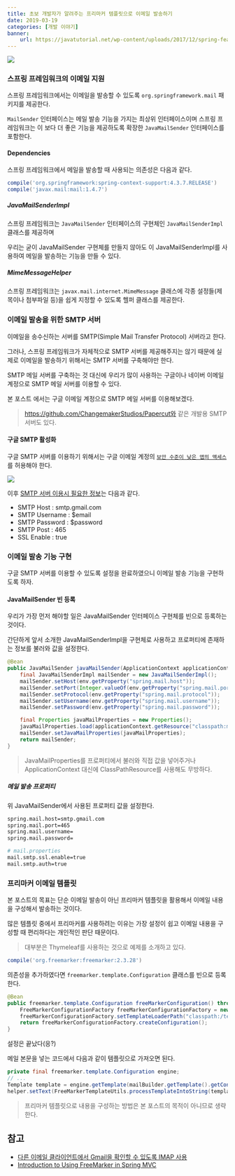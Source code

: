 ```yaml
---
title: 초보 개발자가 알려주는 프리마커 템플릿으로 이메일 발송하기
date: 2019-03-19
categories: [개발 이야기]
banner:
    url: https://javatutorial.net/wp-content/uploads/2017/12/spring-featured-image.png
---
```


![](https://javatutorial.net/wp-content/uploads/2017/12/spring-featured-image.png#center)

### 스프링 프레임워크의 이메일 지원
스프링 프레임워크에서는 이메일을 발송할 수 있도록 `org.springframework.mail` 패키지를 제공한다. 

`MailSender` 인터페이스는 메일 발송 기능을 가지는 최상위 인터페이스이며 스프링 프레임워크는 이 보다 더 좋은 기능을 제공하도록 확장한 `JavaMailSender` 인터페이스를 포함한다.

#### Dependencies
스프링 프레임워크에서 메일을 발송할 때 사용되는 의존성은 다음과 같다.
```groovy
compile('org.springframework:spring-context-support:4.3.7.RELEASE')
compile('javax.mail:mail:1.4.7')
```

##### JavaMailSenderImpl
스프링 프레임워크는 `JavaMailSender` 인터페이스의 구현체인 `JavaMailSenderImpl` 클래스를 제공하며 

우리는 굳이 JavaMailSender 구현체를 만들지 않아도 이 JavaMailSenderImpl를 사용하여 메일을 발송하는 기능을 만들 수 있다.

##### MimeMessageHelper
스프링 프레임워크는 `javax.mail.internet.MimeMessage` 클래스에 각종 설정들(제목이나 첨부파일 등)을 쉽게 지정할 수 있도록 헬퍼 클래스를 제공한다. 

### 이메일 발송을 위한 SMTP 서버
이메일을 송수신하는 서버를 SMTP(Simple Mail Transfer Protocol) 서버라고 한다.

그러나, 스프링 프레임워크가 자체적으로 SMTP 서버를 제공해주지는 않기 때문에 실제로 이메일을 발송하기 위해서는 SMTP 서버를 구축해야만 한다.

SMTP 메일 서버를 구축하는 것 대신에 우리가 많이 사용하는 구글이나 네이버 이메일 계정으로 SMTP 메일 서버를 이용할 수 있다.

본 포스트 에서는 구글 이메일 계정으로 SMTP 메일 서버를 이용해보겠다.

> https://github.com/ChangemakerStudios/Papercut와 같은 개발용 SMTP 서버도 있다.

#### 구글 SMTP 활성화
구글 SMTP 서버를 이용하기 위해서는 구글 이메일 계정의 [`보안 수준이 낮은 앱의 액세스`](https://myaccount.google.com/lesssecureapps)를 허용해야 한다.

![](/images/2019/google-less-secure-apps.png)

이후 [SMTP 서버 이용시 필요한 정보](https://support.google.com/mail/answer/7126229?visit_id=636885550269950209-1570087438&rd=1)는 다음과 같다.

- SMTP Host : smtp.gmail.com
- SMTP Username : $email
- SMTP Password : $password
- SMTP Post : 465
- SSL Enable : true

### 이메일 발송 기능 구현
구글 SMTP 서버를 이용할 수 있도록 설정을 완료하였으니 이메일 발송 기능을 구현하도록 하자.

#### JavaMailSender 빈 등록
우리가 가장 먼저 해야할 일은 JavaMailSender 인터페이스 구현체를 빈으로 등록하는 것이다.

간단하게 앞서 소개한 JavaMailSenderImpl을 구현체로 사용하고 프로퍼티에 존재하는 정보를 불러와 값을 설정한다.

```java
@Bean
public JavaMailSender javaMailSender(ApplicationContext applicationContext) throws IOException {
    final JavaMailSenderImpl mailSender = new JavaMailSenderImpl();
    mailSender.setHost(env.getProperty("spring.mail.host"));
    mailSender.setPort(Integer.valueOf(env.getProperty("spring.mail.port")));
    mailSender.setProtocol(env.getProperty("spring.mail.protocol"));
    mailSender.setUsername(env.getProperty("spring.mail.username"));
    mailSender.setPassword(env.getProperty("spring.mail.password"));

    final Properties javaMailProperties = new Properties();
    javaMailProperties.load(applicationContext.getResource("classpath:mail.properties").getInputStream());
    mailSender.setJavaMailProperties(javaMailProperties);
    return mailSender;
}
```

> JavaMailProperties를 프로퍼티에서 불러와 직접 값을 넣어주거나 ApplicationContext 대신에 ClassPathResource를 사용해도 무방하다.

##### 메일 발송 프로퍼티
위 JavaMailSender에서 사용된 프로퍼티 값을 설정한다.

```sh
spring.mail.host=smtp.gmail.com
spring.mail.port=465
spring.mail.username=
spring.mail.password=

# mail.properties
mail.smtp.ssl.enable=true
mail.smtp.auth=true
```

### 프리마커 이메일 템플릿
본 포스트의 목표는 단순 이메일 발송이 아닌 프리마커 템플릿을 활용해서 이메일 내용을 구성해서 발송하는 것이다.

많은 템플릿 중에서 프리마커를 사용하려는 이유는 가장 설정이 쉽고 이메일 내용을 구성할 때 편리하다는 개인적인 판단 때문이다.

> 대부분은 Thymeleaf를 사용하는 것으로 예제를 소개하고 있다.

```groovy
compile('org.freemarker:freemarker:2.3.28')
```

의존성을 추가하였다면 `freemarker.template.Configuration` 클래스를 빈으로 등록한다.

```java
@Bean
public freemarker.template.Configuration freeMarkerConfiguration() throws IOException, TemplateException {
    FreeMarkerConfigurationFactory freeMarkerConfigurationFactory = new FreeMarkerConfigurationFactory();
    freeMarkerConfigurationFactory.setTemplateLoaderPath("classpath:/templates/mails");
    return freeMarkerConfigurationFactory.createConfiguration();
}
```

설정은 끝났다(응?)

메일 본문을 넣는 코드에서 다음과 같이 템플릿으로 가져오면 된다.

```java
private final freemarker.template.Configuration engine;
// ...
Template template = engine.getTemplate(mailBuilder.getTemplate().getContentPath(), locale);
helper.setText(FreeMarkerTemplateUtils.processTemplateIntoString(template, context), true);
```

> 프리마커 템플릿으로 내용을 구성하는 방법은 본 포스트의 목적이 아니므로 생략한다.

## 참고

- [다른 이메일 클라이언트에서 Gmail을 확인할 수 있도록 IMAP 사용](https://support.google.com/mail/answer/7126229?visit_id=636885550269950209-1570087438&rd=1)
- [Introduction to Using FreeMarker in Spring MVC](https://www.baeldung.com/freemarker-in-spring-mvc-tutorial)